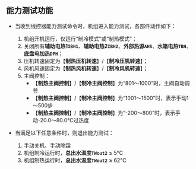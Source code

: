 <!-- 注意事项 -->
<!-- 起始分级标题：##（二级标题） -->

## 能力测试功能

- 当收到线控器能力测试命令时，机组进入能力测试，各部件动作如下：

  1. 机组开机运行，仅运行“制冷模式”或“制热模式”；
  2. 关闭所有**辅助电热1`IBH1`**、**辅助电热2`IBH2`**、**外部热源`AHS`**、**水箱电热`TBH`**、**底盘电加热`DPH`**；
  3. 压机转速固定为【**制热压机转速**】/【**制冷压机转速**】；
  4. 风机风速固定为【**制热风机转速**】/【**制冷风机转速**】；
  5. 主阀控制：
      - 【**制热主阀控制**】/【**制冷主阀控制**】为“801～1000”时，主阀自动调节
      - 【**制热主阀控制**】/【**制冷主阀控制**】为“1001～1500”时，表示手动1～500步
      - 【**制热主阀控制**】/【**制冷主阀控制**】为“-200～800”时，表示手动-20.0～80.0℃过热度

- 当满足以下任意条件时，则退出能力测试：

  1. 手动关机、手动除霜
  2. 机组制冷运行时，**总出水温度`TWout2`** ≤ 5℃
  3. 机组制热运行时，**总出水温度`TWout2`** ≥ 62℃
